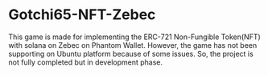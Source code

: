 # Gotchi65-NFT-Zebec
This game is made for implementing the  ERC-721 Non-Fungible Token(NFT) with solana on Zebec on Phantom Wallet.
However, the game has not been supporting on Ubuntu platform because of some issues. So, the project is not fully completed but in development phase.

